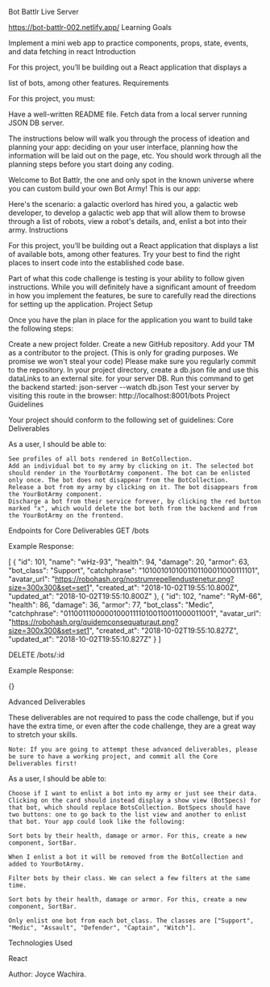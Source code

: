 Bot Battlr
Live Server

https://bot-battlr-002.netlify.app/
Learning Goals

Implement a mini web app to practice components, props, state, events, and data fetching in react
Introduction

For this project, you’ll be building out a React application that displays a

list of bots, among other features.
Requirements

For this project, you must:

Have a well-written README file. Fetch data from a local server running JSON DB server.

The instructions below will walk you through the process of ideation and planning your app: deciding on your user interface, planning how the information will be laid out on the page, etc. You should work through all the planning steps before you start doing any coding.

Welcome to Bot Battlr, the one and only spot in the known universe where you can custom build your own Bot Army! This is our app:

Here's the scenario: a galactic overlord has hired you, a galactic web developer, to develop a galactic web app that will allow them to browse through a list of robots, view a robot's details, and, enlist a bot into their army.
Instructions

For this project, you’ll be building out a React application that displays a list of available bots, among other features. Try your best to find the right places to insert code into the established code base.

Part of what this code challenge is testing is your ability to follow given instructions. While you will definitely have a significant amount of freedom in how you implement the features, be sure to carefully read the directions for setting up the application.
Project Setup

Once you have the plan in place for the application you want to build take the following steps:

Create a new project folder. Create a new GitHub repository. Add your TM as a contributor to the project. (This is only for grading purposes. We promise we won't steal your code) Please make sure you regularly commit to the repository. In your project directory, create a db.json file and use this dataLinks to an external site. for your server DB. Run this command to get the backend started: json-server --watch db.json Test your server by visiting this route in the browser: http://localhost:8001/bots
Project Guidelines

Your project should conform to the following set of guidelines:
Core Deliverables

As a user, I should be able to:

    See profiles of all bots rendered in BotCollection.
    Add an individual bot to my army by clicking on it. The selected bot should render in the YourBotArmy component. The bot can be enlisted only once. The bot does not disappear from the BotCollection.
    Release a bot from my army by clicking on it. The bot disappears from the YourBotArmy component.
    Discharge a bot from their service forever, by clicking the red button marked "x", which would delete the bot both from the backend and from the YourBotArmy on the frontend.

Endpoints for Core Deliverables
GET /bots

Example Response:

[
  {
    "id": 101,
    "name": "wHz-93",
    "health": 94,
    "damage": 20,
    "armor": 63,
    "bot_class": "Support",
    "catchphrase": "1010010101001101100011000111101",
    "avatar_url": "https://robohash.org/nostrumrepellendustenetur.png?size=300x300&set=set1",
    "created_at": "2018-10-02T19:55:10.800Z",
    "updated_at": "2018-10-02T19:55:10.800Z"
  },
  {
    "id": 102,
    "name": "RyM-66",
    "health": 86,
    "damage": 36,
    "armor": 77,
    "bot_class": "Medic",
    "catchphrase": "0110011100000100011110100110011000011001",
    "avatar_url": "https://robohash.org/quidemconsequaturaut.png?size=300x300&set=set1",
    "created_at": "2018-10-02T19:55:10.827Z",
    "updated_at": "2018-10-02T19:55:10.827Z"
  }
]

DELETE /bots/:id

Example Response:

{}

Advanced Deliverables

These deliverables are not required to pass the code challenge, but if you have the extra time, or even after the code challenge, they are a great way to stretch your skills.

    Note: If you are going to attempt these advanced deliverables, please be sure to have a working project, and commit all the Core Deliverables first!

As a user, I should be able to:

    Choose if I want to enlist a bot into my army or just see their data. Clicking on the card should instead display a show view (BotSpecs) for that bot, which should replace BotsCollection. BotSpecs should have two buttons: one to go back to the list view and another to enlist that bot. Your app could look like the following:

    Sort bots by their health, damage or armor. For this, create a new component, SortBar.

    When I enlist a bot it will be removed from the BotCollection and added to YourBotArmy.

    Filter bots by their class. We can select a few filters at the same time.

    Sort bots by their health, damage or armor. For this, create a new component, SortBar.

    Only enlist one bot from each bot_class. The classes are ["Support", "Medic", "Assault", "Defender", "Captain", "Witch"].

Technologies Used

React

Author: Joyce Wachira.